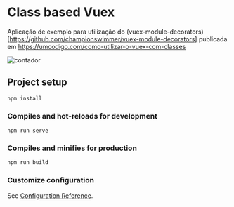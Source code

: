 # Class based Vuex

Aplicação de exemplo para utilização do (vuex-module-decorators)[https://github.com/championswimmer/vuex-module-decorators] publicada em https://umcodigo.com/como-utilizar-o-vuex-com-classes

![contador](https://umcodigo.com/wp-content/uploads/2020/08/contador.gif)
 
## Project setup
```
npm install
```

### Compiles and hot-reloads for development
```
npm run serve
```

### Compiles and minifies for production
```
npm run build
```

### Customize configuration
See [Configuration Reference](https://cli.vuejs.org/config/).
